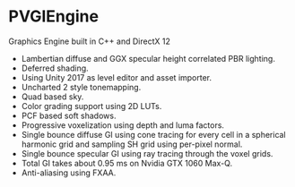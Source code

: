 # PVGIEngine

Graphics Engine built in C++ and DirectX 12

- Lambertian diffuse and GGX specular height correlated PBR lighting.
- Deferred shading.
- Using Unity 2017 as level editor and asset importer.
- Uncharted 2 style tonemapping.
- Quad based sky.
- Color grading support using 2D LUTs.
- PCF based soft shadows.
- Progressive voxelization using depth and luma factors.
- Single bounce diffuse GI using cone tracing for every cell in a spherical harmonic grid and sampling SH grid using per-pixel normal.
- Single bounce specular GI using ray tracing through the voxel grids.
- Total GI takes about 0.95 ms on Nvidia GTX 1060 Max-Q.
- Anti-aliasing using FXAA.
